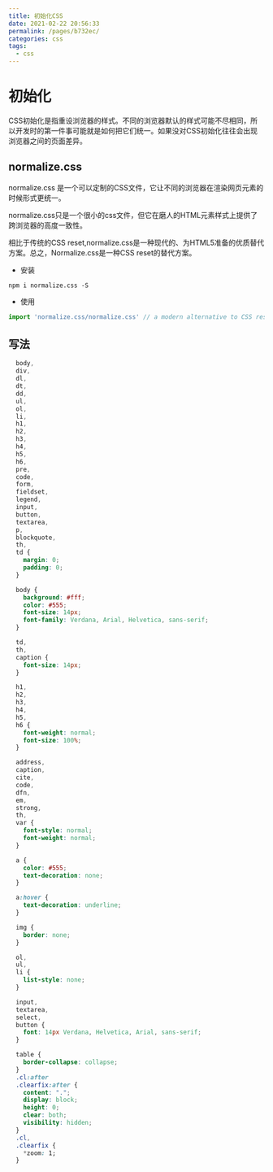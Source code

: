 ```yaml
---
title: 初始化CSS
date: 2021-02-22 20:56:33
permalink: /pages/b732ec/
categories: css
tags:
  - css
---
```


# 初始化

CSS初始化是指重设浏览器的样式。不同的浏览器默认的样式可能不尽相同，所以开发时的第一件事可能就是如何把它们统一。如果没对CSS初始化往往会出现浏览器之间的页面差异。

<!-- more -->

## normalize.css

normalize.css 是一个可以定制的CSS文件，它让不同的浏览器在渲染网页元素的时候形式更统一。

normalize.css只是一个很小的css文件，但它在磨人的HTML元素样式上提供了跨浏览器的高度一致性。

相比于传统的CSS reset,normalize.css是一种现代的、为HTML5准备的优质替代方案。总之，Normalize.css是一种CSS reset的替代方案。

- 安装

```shall
npm i normalize.css -S
```
- 使用

```js
import 'normalize.css/normalize.css' // a modern alternative to CSS resets
```

## 写法

```css
  body,
  div,
  dl,
  dt,
  dd,
  ul,
  ol,
  li,
  h1,
  h2,
  h3,
  h4,
  h5,
  h6,
  pre,
  code,
  form,
  fieldset,
  legend,
  input,
  button,
  textarea,
  p,
  blockquote,
  th,
  td {
    margin: 0;
    padding: 0;
  }

  body {
    background: #fff;
    color: #555;
    font-size: 14px;
    font-family: Verdana, Arial, Helvetica, sans-serif;
  }

  td,
  th,
  caption {
    font-size: 14px;
  }

  h1,
  h2,
  h3,
  h4,
  h5,
  h6 {
    font-weight: normal;
    font-size: 100%;
  }

  address,
  caption,
  cite,
  code,
  dfn,
  em,
  strong,
  th,
  var {
    font-style: normal;
    font-weight: normal;
  }

  a {
    color: #555;
    text-decoration: none;
  }

  a:hover {
    text-decoration: underline;
  }

  img {
    border: none;
  }

  ol,
  ul,
  li {
    list-style: none;
  }

  input,
  textarea,
  select,
  button {
    font: 14px Verdana, Helvetica, Arial, sans-serif;
  }

  table {
    border-collapse: collapse;
  }
  .cl:after
  .clearfix:after {
    content: ".";
    display: block;
    height: 0;
    clear: both;
    visibility: hidden;
  }
  .cl,
  .clearfix {
    *zoom: 1;
  }
```